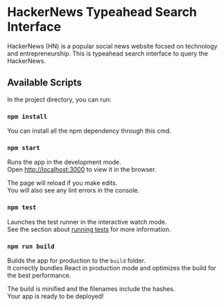 # HackerNews Typeahead Search Interface

HackerNews (HN) is a popular social news website focsed on technology and entrepreneurship. This is typeahead search interface to query the HackerNews.

## Available Scripts

In the project directory, you can run:

### `npm install`

You can install all the npm dependency through this cmd.

### `npm start`

Runs the app in the development mode.\
Open [http://localhost:3000](http://localhost:3000) to view it in the browser.

The page will reload if you make edits.\
You will also see any lint errors in the console.

### `npm test`

Launches the test runner in the interactive watch mode.\
See the section about [running tests](https://facebook.github.io/create-react-app/docs/running-tests) for more information.

### `npm run build`

Builds the app for production to the `build` folder.\
It correctly bundles React in production mode and optimizes the build for the best performance.

The build is minified and the filenames include the hashes.\
Your app is ready to be deployed!

